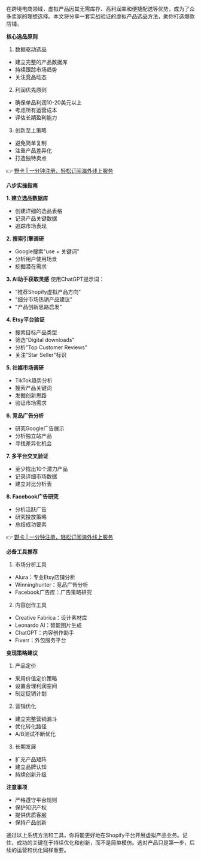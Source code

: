 在跨境电商领域，虚拟产品因其无需库存、高利润率和便捷配送等优势，成为了众多卖家的理想选择。本文将分享一套实战验证的虚拟产品选品方法，助你打造爆款店铺。

**核心选品原则**

1. 数据驱动选品
- 建立完整的产品数据库
- 持续跟踪市场趋势
- 关注竞品动态

2. 利润优先原则
- 确保单品利润10-20美元以上
- 考虑所有运营成本
- 评估长期盈利能力

3. 创新至上策略
- 避免简单复制
- 注重产品差异化
- 打造独特卖点

👉 [野卡 | 一分钟注册，轻松订阅海外线上服务](https://bit.ly/bewildcard)

**八步实操指南**

**1. 建立选品数据库**
- 创建详细的选品表格
- 记录产品关键数据
- 追踪市场表现

**2. 搜索引擎调研**
- Google搜索"use + 关键词"
- 分析用户使用场景
- 挖掘潜在需求

**3. AI助手获取灵感**
使用ChatGPT提示词：
- "推荐Shopify虚拟产品方向"
- "细分市场热销产品建议"
- "产品创新思路启发"

**4. Etsy平台验证**
- 搜索目标产品类型
- 筛选"Digital downloads"
- 分析"Top Customer Reviews"
- 关注"Star Seller"标识

**5. 社媒市场调研**
- TikTok趋势分析
- 搜索产品关键词
- 发掘创新思路
- 验证市场需求

**6. 竞品广告分析**
- 研究Google广告展示
- 分析独立站产品
- 寻找差异化机会

**7. 多平台交叉验证**
- 至少找出10个潜力产品
- 记录详细市场数据
- 建立对比分析表

**8. Facebook广告研究**
- 分析活跃广告
- 研究投放策略
- 总结成功要素

👉 [野卡 | 一分钟注册，轻松订阅海外线上服务](https://bit.ly/bewildcard)

**必备工具推荐**

1. 市场分析工具
- Alura：专业Etsy店铺分析
- Winninghunter：竞品广告分析
- Facebook广告库：广告策略研究

2. 内容创作工具
- Creative Fabrica：设计素材库
- Leonardo AI：智能图片生成
- ChatGPT：内容创作助手
- Fiverr：外包服务平台

**变现策略建议**

1. 产品定价
- 采用价值定价策略
- 设置合理利润空间
- 制定促销计划

2. 营销优化
- 建立完整营销漏斗
- 优化转化路径
- A/B测试不断优化

3. 长期发展
- 扩充产品矩阵
- 建立品牌认知
- 持续创新升级

**注意事项**

- 严格遵守平台规则
- 保护知识产权
- 提供优质客服
- 保持产品创新

通过以上系统方法和工具，你将能更好地在Shopify平台开展虚拟产品业务。记住，成功的关键在于持续优化和创新，而不是简单模仿。选对产品只是第一步，后续的运营和优化同样重要。